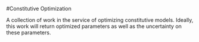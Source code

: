 #Constitutive Optimization

A collection of work in the service of optimizing constitutive models.
Ideally, this work will return optimized parameters as well as the 
uncertainty on these parameters.